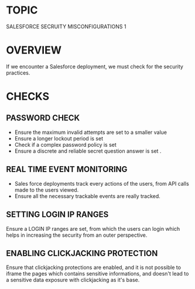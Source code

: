 # TOPIC
SALESFORCE SECRUITY MISCONFIGURATIONS 1

# OVERVIEW
If we encounter a Salesforce deployment, we must check for the security practices.

# CHECKS
## PASSWORD CHECK
- Ensure the maximum invalid attempts are set to a smaller value
- Ensure a longer lockout period is set
- Check if a complex password policy is set
- Ensure a discrete and reliable secret question answer is set .

## REAL TIME EVENT MONITORING
- Sales force deployments track every actions of the users, from API calls made to the users viewed.
- Ensure all the necessary trackable events are really tracked.

## SETTING LOGIN IP RANGES
Ensure a LOGIN IP ranges are set, from which the users can login which helps in increasing the security from an outer
perspective.

## ENABLING CLICKJACKING PROTECTION
Ensure that clickjacking protections are enabled, and it is not possible to iframe the pages which contains
sensitive informations, and doesn't lead to a sensitive data exposure with clickjacking as it's base.


